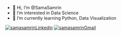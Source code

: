- 👋 Hi, I’m @SamaSamrin
- 👀 I’m interested in Data Science
- 🌱 I’m currently learning Python, Data Visualization

<a href="https://www.linkedin.com/in/samasamrin/" target="blank"><img src="https://img.shields.io/badge/LinkedIn-0077B5?style=for-the-badge&logo=linkedin&logoColor=white" alt="samasamrinLinkedin" /></a>
<a href="mailto:samasamrin@gmail.com" target="blank"><img src="https://img.shields.io/badge/Gmail-D14836?style=for-the-badge&logo=gmail&logoColor=white" alt="samasamrinGmail" /></a>

<!---
SamaSamrin/SamaSamrin is a ✨ special ✨ repository because its `README.md` (this file) appears on your GitHub profile.
You can click the Preview link to take a look at your changes.
--->
